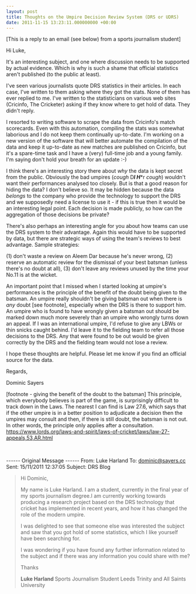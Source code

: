```yaml
---
layout: post
title: Thoughts on the Umpire Decision Review System (DRS or UDRS)
date: 2011-11-15 13:23:11.000000000 +00:00
---
```

[This is a reply to an email (see below) from a sports journalism student]

Hi Luke,

It's an interesting subject, and one where discussion needs to be supported by actual evidence. Which is why is such a shame that official statistics aren't published (to the public at least).

I've seen various journalists quote DRS statistics in their articles. In each case, I've written to them asking where they got the stats. None of them has ever replied to me. I've written to the statisticians on various web sites (Cricinfo, The Cricketer) asking if they know where to get hold of data. They didn't reply.

I resorted to writing software to scrape the data from Cricinfo's match scorecards. Even with this automation, compiling the stats was somewhat laborious and I do not keep them continually up-to-date. I'm working on a new version of the software that will better automate the compilation of the data and keep it up-to-date as new matches are published on Cricinfo, but it's a spare-time task and I have a (very) full-time job and a young family. I'm saying don't hold your breath for an update :-)

I think there's an interesting story there about <em>why</em> the data is kept secret from the public. Obviously the bad umpires (<em>cough</em> D***l H****r <em>cough</em>) wouldn't want their performances analysed too closely. But is that a good reason for hiding the data? I don't believe so. It may be hidden because the data <em>belongs</em> to the company who provide the technology to support the DRS and we supposedly need a license to use it - if this is true then it would be an interesting legal point. Each decision is made publicly, so how can the aggregation of those decisions be private?

There's also perhaps an interesting angle for you about how teams can use the DRS system to their advantage. Again this would have to be supported by data, but there are strategic ways of using the team's reviews to best advantage. Sample strategies:

(1) don't waste a review on Aleem Dar because he's never wrong,
(2) reserve an automatic review for the dismissal of your best batsman (unless there's no doubt at all),
(3) don't leave any reviews unused by the time your No.11 is at the wicket.

An important point that I missed when I started looking at umpire's performances is the principle of the benefit of the doubt being given to the batsman. An umpire really shouldn't be giving batsman out when there is <em>any</em> doubt [see footnote], especially when the DRS is there to support him. An umpire who is found to have wrongly given a batsman out should be marked down much more severely than an umpire who wrongly turns down an appeal. If I was an international umpire, I'd refuse to give any LBWs or thin snicks caught behind. I'd leave it to the fielding team to refer all those decisions to the DRS. Any that were found to be out would be given correctly by the DRS and the fielding team would not lose a review.

I hope these thoughts are helpful. Please let me know if you find an official source for the data.

Regards,

Dominic Sayers

[footnote - giving the benefit of the doubt to the batsman] This principle, which everybody believes is part of the game, is surprisingly difficult to track down in the Laws. The nearest I can find is Law 27.6, which says that if the other umpire is in a better position to adjudicate a decision then the umpires may consult and then, if there is still doubt, the batsman is not out. In other words, the principle only applies after a consultation. <a href="https://www.lords.org/laws-and-spirit/laws-of-cricket/laws/law-27-appeals,53,AR.html">https://www.lords.org/laws-and-spirit/laws-of-cricket/laws/law-27-appeals,53,AR.html</a>

&nbsp;

------ Original Message ------
From: Luke Harland
To: dominic@sayers.cc
Sent: 15/11/2011 12:37:05
Subject: DRS Blog
<blockquote cite="">Hi Dominic,

My name is Luke Harland. I am a student, currently in the final year of my sports journalism degree.I am currently working towards producing a research project based on the DRS technology that cricket has implemented in recent years, and how it has changed the role of the modern umpire.

I was delighted to see that someone else was interested the subject and saw that you got hold of some statistics, which I like yourself have been searching for.

I was wondering if you have found any further information related to the subject and if there was any information you could share with me?

Thanks

<strong>Luke Harland
</strong>Sports Journalism Student
Leeds Trinity and All Saints University</blockquote>
